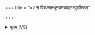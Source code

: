 +++
title = "०२ स विशःसबन्धूनन्नमन्नाद्यमभ्युदतिष्ठत्"

+++
<details><summary>मूलम् (VS)</summary>

स विशः॒सब॑न्धू॒नन्न॑म॒न्नाद्य॑म॒भ्युद॑तिष्ठत् ॥
</details>